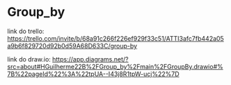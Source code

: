 # Group_by

link do trello: https://trello.com/invite/b/68a91c266f226ef929f33c51/ATTI3afc7fb442a05a9b6f829720d92b0d59A68D633C/group-by

link do draw.io: https://app.diagrams.net/?src=about#HGuilherme22B%2FGroup_by%2Fmain%2FGroupBy.drawio#%7B%22pageId%22%3A%22tpUA--I43j8R1tpW-ucj%22%7D
